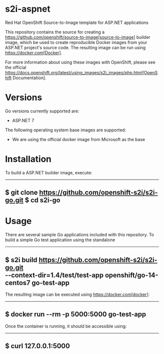 # s2i-aspnet
 Red Hat OpenShift Source-to-Image template for ASP.NET applications

This repository contains the source for creating a
https://github.com/openshift/source-to-image[source-to-image] builder image,
which be used to create reproducible Docker images from your ASP.NET project's
source code.  The resulting image can be run using https://docker.com[Docker].

For more information about using these images with OpenShift, please see
the official
https://docs.openshift.org/latest/using_images/s2i_images/php.html[OpenShift
Documentation].

# Versions

Go versions currently supported are:

* ASP.NET 7

The following operating system base images are supported:

* We are using the official docker image from Microsoft as the base

# Installation

To build a ASP.NET builder image, execute:

-------------------------------------------------------
$ git clone https://github.com/openshift-s2i/s2i-go.git
$ cd s2i-go
-------------------------------------------------------

# Usage

There are several sample Go applications included with this repository.  To
build a simple Go test application using the standalone

---------------------------------------------------------------------------------
$ s2i build https://github.com/openshift-s2i/s2i-go.git \
    --context-dir=1.4/test/test-app openshift/go-14-centos7 go-test-app
---------------------------------------------------------------------------------

The resulting image can be executed using https://docker.com[docker]:

------------------------------------------
$ docker run --rm -p 5000:5000 go-test-app
------------------------------------------

Once the container is running, it should be accessible using:

---------------------
$ curl 127.0.0.1:5000
---------------------
